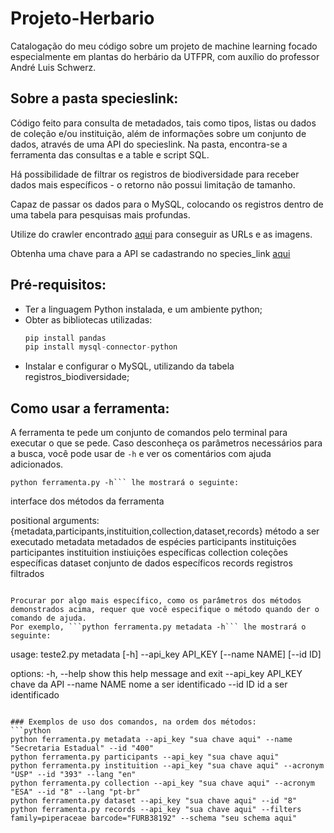 # Projeto-Herbario
Catalogação do meu código sobre um projeto de machine learning focado especialmente em plantas do herbário da UTFPR, com auxílio do professor André Luis Schwerz.

## Sobre a pasta specieslink:
Código feito para consulta de metadados, tais como tipos, listas ou dados de coleção e/ou instituição, além de informações sobre um conjunto de dados, através de uma API do specieslink. Na pasta, encontra-se a ferramenta das consultas e a table e script SQL.

Há possibilidade de filtrar os registros de biodiversidade para receber dados mais específicos - o retorno não possui limitação de tamanho.

Capaz de passar os dados para o MySQL, colocando os registros dentro de uma tabela para pesquisas mais profundas.

Utilize do crawler encontrado [aqui](https://github.com/xaaaandao/downloader-specieslink/tree/master) para conseguir as URLs e as imagens.

Obtenha uma chave para a API se cadastrando no species_link [aqui](https://specieslink.net/ws/1.0/)

## Pré-requisitos:
- Ter a linguagem Python instalada, e um ambiente python;
- Obter as bibliotecas utilizadas:
  ```python
  pip install pandas
  pip install mysql-connector-python
  ```
- Instalar e configurar o MySQL, utilizando da tabela registros_biodiversidade;

## Como usar a ferramenta:
A ferramenta te pede um conjunto de comandos pelo terminal para executar o que se pede. Caso desconheça os parâmetros necessários para a busca, você pode usar de ```-h``` e ver os comentários com ajuda adicionados.
```
python ferramenta.py -h``` lhe mostrará o seguinte:
```
interface dos métodos da ferramenta

positional arguments:
  {metadata,participants,instituition,collection,dataset,records}
                        método a ser executado
    metadata            metadados de espécies
    participants        instituições participantes
    instituition        instiuições específicas
    collection          coleções específicas
    dataset             conjunto de dados específicos
    records             registros filtrados
```

Procurar por algo mais específico, como os parâmetros dos métodos demonstrados acima, requer que você especifique o método quando der o comando de ajuda.
Por exemplo, ```python ferramenta.py metadata -h``` lhe mostrará o seguinte:
```
usage: teste2.py metadata [-h] --api_key API_KEY [--name NAME] [--id ID]

options:
  -h, --help         show this help message and exit
  --api_key API_KEY  chave da API
  --name NAME        nome a ser identificado
  --id ID            id a ser identificado
```

### Exemplos de uso dos comandos, na ordem dos métodos:
```python
python ferramenta.py metadata --api_key "sua chave aqui" --name "Secretaria Estadual" --id "400"
python ferramenta.py participants --api_key "sua chave aqui" 
python ferramenta.py instituition --api_key "sua chave aqui" --acronym "USP" --id "393" --lang "en"  
python ferramenta.py collection --api_key "sua chave aqui" --acronym "ESA" --id "8" --lang "pt-br"
python ferramenta.py dataset --api_key "sua chave aqui" --id "8"
python ferramenta.py records --api_key "sua chave aqui" --filters family=piperaceae barcode="FURB38192" --schema "seu schema aqui"
```
